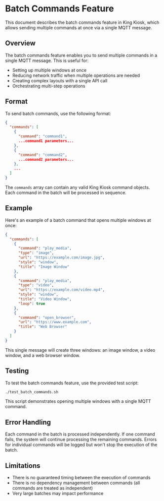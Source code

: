 # Batch Commands Feature

This document describes the batch commands feature in King Kiosk, which allows sending multiple commands at once via a single MQTT message.

## Overview

The batch commands feature enables you to send multiple commands in a single MQTT message. This is useful for:

- Setting up multiple windows at once
- Reducing network traffic when multiple operations are needed
- Creating complex layouts with a single API call
- Orchestrating multi-step operations

## Format

To send batch commands, use the following format:

```json
{
  "commands": [
    {
      "command": "command1",
      ...command1 parameters...
    },
    {
      "command": "command2",
      ...command2 parameters...
    },
    ...
  ]
}
```

The `commands` array can contain any valid King Kiosk command objects. Each command in the batch will be processed in sequence.

## Example

Here's an example of a batch command that opens multiple windows at once:

```json
{
  "commands": [
    {
      "command": "play_media",
      "type": "image", 
      "url": "https://example.com/image.jpg",
      "style": "window",
      "title": "Image Window"
    },
    {
      "command": "play_media",
      "type": "video",
      "url": "https://example.com/video.mp4",
      "style": "window",
      "title": "Video Window",
      "loop": true
    },
    {
      "command": "open_browser",
      "url": "https://www.example.com",
      "title": "Web Browser"
    }
  ]
}
```

This single message will create three windows: an image window, a video window, and a web browser window.

## Testing

To test the batch commands feature, use the provided test script:

```bash
./test_batch_commands.sh
```

This script demonstrates opening multiple windows with a single MQTT command.

## Error Handling

Each command in the batch is processed independently. If one command fails, the system will continue processing the remaining commands. Errors for individual commands will be logged but won't stop the execution of the batch.

## Limitations

- There is no guaranteed timing between the execution of commands
- There is no dependency management between commands (all commands are treated as independent)
- Very large batches may impact performance
